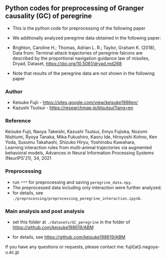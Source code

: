 ## Python codes for preprocessing of Granger causality (GC) of peregrine

* This is the python code for preprocessing of the following paper
* We addtionally analyzed peregrine data obtained in the following paper:
* Brighton, Caroline H.; Thomas, Adrian L. R.; Taylor, Graham K. (2018), Data from: Terminal attack trajectories of peregrine falcons are described by the proportional navigation guidance law of missiles, Dryad, Dataset, https://doi.org/10.5061/dryad.md268

* Note that results of the peregrine data are not shown in the following paper

### Author
* Keisuke Fujii - https://sites.google.com/view/keisuke1986en/
* Kazushi Tsutsui - https://researchmap.jp/ktsutsui?lang=en

### Reference
Keisuke Fujii, Naoya Takeishi, Kazushi Tsutsui, Emyo Fujioka, Nozomi Nishiumi, Ryoya Tanaka, Mika Fukushiro, Kaoru Ide, Hiroyoshi Kohno, Ken Yoda, Susumu Takahashi, Shizuko Hiryu, Yoshinobu Kawahara,  
Learning interaction rules from multi-animal trajectories via augmented behavioral models, 
Advances in Neural Information Processing Systems (NeurIPS'21), 34, 2021

### Preprocessing

* run `***` for preprocessing and saving `peregrine_data.npy`.
* The preprocessed data including only interaction were further analyzed. 
* for details, see `./preprocessing/preprocessing_peregrine_interaction.ipynb`.

### Main analysis and post analysis

* set this folder at `./datasets/GC_peregrine` in the folder of https://github.com/keisuke198619/ABM 

* for details, see https://github.com/keisuke198619/ABM
 
If you have any questions or requests, please contact me: fujii[at]i.nagoya-u.ac.jp
